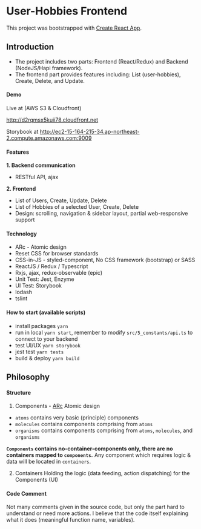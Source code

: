 # User-Hobbies Frontend
This project was bootstrapped with [Create React App](https://github.com/facebook/create-react-app).

## Introduction
- The project includes two parts: Frontend (React/Redux) and Backend (NodeJS/Hapi framework).
- The frontend part provides features including: List (user-hobbies), Create, Delete, and Update.

#### Demo
Live at (AWS S3 & Cloudfront)

http://d2rqmsx5kuii78.cloudfront.net

Storybook at
http://ec2-15-164-215-34.ap-northeast-2.compute.amazonaws.com:9009

#### Features
**1. Backend communication**
- RESTful API, ajax

**2. Frontend**
- List of Users, Create, Update, Delete
- List of Hobbies of a selected User, Create, Delete
- Design: scrolling, navigation & sidebar layout, partial web-responsive support

#### Technology
- ARc - Atomic design
- Reset CSS for browser standards
- CSS-in-JS - styled-component, No CSS framework (bootstrap) or SASS
- ReactJS / Redux / Typescript
- Rxjs, ajax, redux-observable (epic)
- Unit Test: Jest, Enzyme
- UI Test: Storybook
- lodash
- tslint

#### How to start (available scripts)
- install packages `yarn`
- run in local `yarn start`, remember to modify `src/5_constants/api.ts` to connect to your backend
- test UI/UX `yarn storybook`
- jest test `yarn tests`
- build & deploy `yarn build`

## Philosophy
#### Structure
1. Components - [ARc](https://arc.js.org/) Atomic design
- `atoms` contains very basic (principle) components
- `molecules` contains components comprising from `atoms`
- `organisms` contains components comprising from `atoms`, `molecules`, and `organisms`  

**`Components` contains no-container-components only, there are no containers mapped to `components`.**
Any component which requires logic & data will be located in `containers`.

2. Containers
Holding the logic (data feeding, action dispatching) for the Components (UI)

#### Code Comment
Not many comments given in the source code, but only the part hard to understand or need more actions.
I believe that the code itself explaining what it does (meaningful function name, variables).

